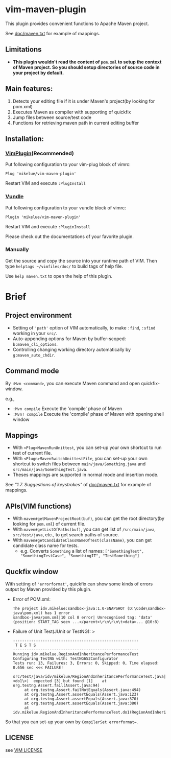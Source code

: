 # vim-maven-plugin
This plugin provides convenient functions to Apache Maven project.

See [doc/maven.txt](doc/maven.txt) for example of mappings.

## Limitations

* **This plugin wouldn't read the content of `pom.xml` to setup the context of Maven project.
So you should setup directories of source code in your project by default.**

## Main features:
1. Detects your editing file if it is under Maven's project(by looking for pom.xml)
1. Executes Maven as compiler with supporting of quickfix
1. Jump files between source/test code
1. Functions for retrieving maven path in current editing buffer

## Installation:

### [VimPlugin](https://github.com/junegunn/vim-plug)(Recommended)
Put following configuration to your vim-plug block of vimrc:

```vim
Plug 'mikelue/vim-maven-plugin'
```

Restart VIM and execute `:PlugInstall`

### [Vundle](https://github.com/VundleVim/Vundle.vim)
Put following configuration to your vundle block of vimrc:

```vim
Plugin 'mikelue/vim-maven-plugin'
```

Restart VIM and execute `:PluginInstall`

Please check out the documentations of your favorite plugin.

### Manually
Get the source and copy the source into your runtime path of VIM.
Then type `helptags ~/vimfiles/doc/` to build tags of help file.

Use `help maven.txt` to open the help of this plugin.

# Brief

## Project environment

* Setting of `'path'` option of VIM automatically, to make `:find`, `:sfind` working in your `src/`.
* Auto-appending options for Maven by buffer-scoped: `b:maven_cli_options`.
* Controlling changing working directory automatically by `g:maven_auto_chdir`.

## Command mode

By `:Mvn <command>`, you can execute Maven command and open quickfix-window.

e.g.,
* `:Mvn compile`  Execute the 'compile' phase of Maven
* `:Mvn! compile` Execute the 'compile' phase of Maven with opening shell window

## Mappings

* With `<Plug>MavenRunUnittest`, you can set-up your own shortcut to run test of current file.
* With `<Plugn>MavenSwitchUnittestFile`, you can set-up your own shortcut to switch files between `main/java/Something.java` and `src/main/java/SomethingTest.java`.
* Theses mappings are supported in normal mode and insertion mode.

See _"1.7. Suggestions of keystrokes"_ of [doc/maven.txt](doc/maven.txt) for example of mappings.

## APIs(VIM functions)

* With `maven#getMavenProjectRoot(buf)`, you can get the root directory(by looking for `pom.xml`) of current file.
* With `maven#getListOfPaths(buf)`, you can get list of `/src/main/java`, `src/test/java`, etc., to get search paths of source.
* With `maven#getCandidateClassNameOfTest(className)`, you can get candidate class name for tests.
	* e.g. Converts `Something` a list of names: `["SomethingTest", "SomethingTestCase", "SomethingIT", "TestSomething"]`

## Quckfix window

With setting of `'errorformat'`, quickfix can show some kinds of errors output by Maven provided by this plugin.

* Error of POM.xml:
	```
	The project idv.mikelue:sandbox-java:1.0-SNAPSHOT (D:\Code\sandbox-java\pom.xml) has 1 error
	sandbox-java/pom.xml|10 col 8 error| Unrecognised tag: 'data' (position: START_TAG seen ...</parent>\r\n\r\n\t<data>... @10:8)
	```
* Failure of Unit Test(JUnit or TestNG): >
	```
	-------------------------------------------------------
	 T E S T S
	-------------------------------------------------------
	Running idv.mikelue.RegionAndInheritancePerformanceTest
	Configuring TestNG with: TestNG652Configurator
	Tests run: 13, Failures: 3, Errors: 0, Skipped: 0, Time elapsed: 0.656 sec <<< FAILURE!
		src/test/java/idv/mikelue/RegionAndInheritancePerformanceTest.java|\<do1\>|  expected [3] but found [1]    at org.testng.Assert.fail(Assert.java:94)
	     at org.testng.Assert.failNotEquals(Assert.java:494)
	     at org.testng.Assert.assertEquals(Assert.java:123)
	     at org.testng.Assert.assertEquals(Assert.java:370)
	     at org.testng.Assert.assertEquals(Assert.java:380)
	     at idv.mikelue.RegionAndInheritancePerformanceTest.do1(RegionAndInheritancePerformanceTest.java:25)
	```

So that you can set-up your own by `CompilerSet errorformat=`.

## LICENSE

see [VIM LICENSE](./LICENSE)
